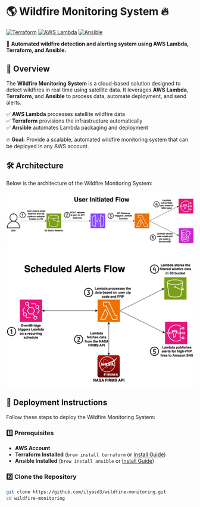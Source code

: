 # 🌎 Wildfire Monitoring System 🔥

[![Terraform](https://img.shields.io/badge/Terraform-IaC-blueviolet)](https://www.terraform.io/)
[![AWS Lambda](https://img.shields.io/badge/AWS-Lambda-orange)](https://aws.amazon.com/lambda/)
[![Ansible](https://img.shields.io/badge/Ansible-Automation-red)](https://www.ansible.com/)

🚀 **Automated wildfire detection and alerting system using AWS Lambda, Terraform, and Ansible.**

## 📌 Overview

The **Wildfire Monitoring System** is a cloud-based solution designed to detect wildfires in real time using satellite data. It leverages **AWS Lambda**, **Terraform**, and **Ansible** to process data, automate deployment, and send alerts.

✅ **AWS Lambda** processes satellite wildfire data  
✅ **Terraform** provisions the infrastructure automatically  
✅ **Ansible** automates Lambda packaging and deployment  

🔥 **Goal:** Provide a scalable, automated wildfire monitoring system that can be deployed in any AWS account.

## 🛠️ Architecture

Below is the architecture of the Wildfire Monitoring System:

<img src="user_initiated_flow.svg" alt="Wildfire Monitoring Architecture" width="800">
<img src="scheduled_alerts_flow.svg" alt="Wildfire Monitoring Architecture" width="800">

## 🚀 Deployment Instructions

Follow these steps to deploy the Wildfire Monitoring System:

### **1️⃣ Prerequisites**
- **AWS Account**
- **Terraform Installed** (`brew install terraform` or [Install Guide](https://developer.hashicorp.com/terraform/tutorials/aws-get-started/install-cli))
- **Ansible Installed** (`brew install ansible` or [Install Guide](https://docs.ansible.com/ansible/latest/installation_guide/intro_installation.html))

### **2️⃣ Clone the Repository**
```sh
git clone https://github.com/ilyasd3/wildfire-monitoring.git
cd wildfire-monitoring
